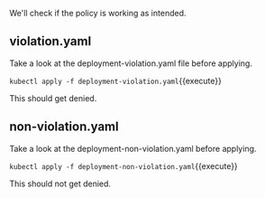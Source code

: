 We'll check if the policy is working as intended.

## violation.yaml
Take a look at the deployment-violation.yaml file before applying.

`kubectl apply -f deployment-violation.yaml`{{execute}}

This should get denied.

## non-violation.yaml
Take a look at the deployment-non-violation.yaml before applying.

`kubectl apply -f deployment-non-violation.yaml`{{execute}}

This should not get denied.

